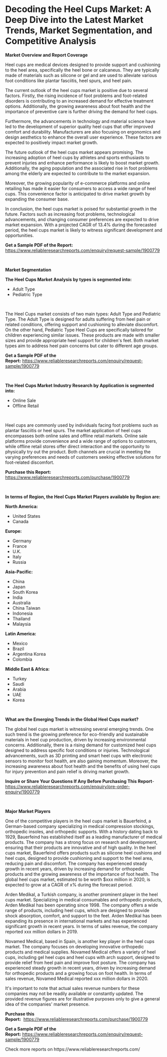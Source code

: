 <p><h1>Decoding the Heel Cups Market: A Deep Dive into the Latest Market Trends, Market Segmentation, and Competitive Analysis</h1></p><p><strong>Market Overview and Report Coverage</strong></p>
<p><p>Heel cups are medical devices designed to provide support and cushioning to the heel area, specifically the heel bone or calcaneus. They are typically made of materials such as silicone or gel and are used to alleviate various foot conditions like plantar fasciitis, heel spurs, and heel pain.</p><p>The current outlook of the heel cups market is positive due to several factors. Firstly, the rising incidence of foot problems and foot-related disorders is contributing to an increased demand for effective treatment options. Additionally, the growing awareness about foot health and the importance of preventive care is further driving the demand for heel cups.</p><p>Furthermore, the advancements in technology and material science have led to the development of superior quality heel cups that offer improved comfort and durability. Manufacturers are also focusing on ergonomics and design aesthetics to enhance the overall user experience. These factors are expected to positively impact market growth.</p><p>The future outlook of the heel cups market appears promising. The increasing adoption of heel cups by athletes and sports enthusiasts to prevent injuries and enhance performance is likely to boost market growth. Additionally, the aging population and the associated rise in foot problems among the elderly are expected to contribute to the market expansion.</p><p>Moreover, the growing popularity of e-commerce platforms and online retailing has made it easier for consumers to access a wide range of heel cups. This convenience factor is anticipated to drive market growth by expanding the consumer base.</p><p>In conclusion, the heel cups market is poised for substantial growth in the future. Factors such as increasing foot problems, technological advancements, and changing consumer preferences are expected to drive market expansion. With a projected CAGR of 13.4% during the forecasted period, the heel cups market is likely to witness significant development and opportunities.</p></p>
<p><strong>Get a Sample PDF of the Report:</strong> <a href="https://www.reliableresearchreports.com/enquiry/request-sample/1900779">https://www.reliableresearchreports.com/enquiry/request-sample/1900779</a></p>
<p>&nbsp;</p>
<p><strong>Market Segmentation</strong></p>
<p><strong>The Heel Cups Market Analysis by types is segmented into:</strong></p>
<p><ul><li>Adult Type</li><li>Pediatric Type</li></ul></p>
<p>&nbsp;</p>
<p><p>The Heel Cups market consists of two main types: Adult Type and Pediatric Type. The Adult Type is designed for adults suffering from heel pain or related conditions, offering support and cushioning to alleviate discomfort. On the other hand, Pediatric Type Heel Cups are specifically tailored for children experiencing similar issues. These products are made with smaller sizes and provide appropriate heel support for children's feet. Both market types aim to address heel pain concerns but cater to different age groups.</p></p>
<p><strong>Get a Sample PDF of the Report:</strong>&nbsp;<a href="https://www.reliableresearchreports.com/enquiry/request-sample/1900779">https://www.reliableresearchreports.com/enquiry/request-sample/1900779</a></p>
<p>&nbsp;</p>
<p><strong>The Heel Cups Market Industry Research by Application is segmented into:</strong></p>
<p><ul><li>Online Sale</li><li>Offline Retail</li></ul></p>
<p>&nbsp;</p>
<p><p>Heel cups are commonly used by individuals facing foot problems such as plantar fasciitis or heel spurs. The market application of heel cups encompasses both online sales and offline retail markets. Online sale platforms provide convenience and a wide range of options to customers, while offline retail stores offer direct interaction and the opportunity to physically try out the product. Both channels are crucial in meeting the varying preferences and needs of customers seeking effective solutions for foot-related discomfort.</p></p>
<p><strong>Purchase this Report:</strong>&nbsp; <a href="https://www.reliableresearchreports.com/purchase/1900779">https://www.reliableresearchreports.com/purchase/1900779</a></p>
<p>&nbsp;</p>
<p><strong>In terms of Region, the Heel Cups Market Players available by Region are:</strong></p>
<p>
    <p> <strong> North America: </strong>
        <ul>
            <li>United States</li>
            <li>Canada</li>
        </ul>
        </p> 
    <p> <strong> Europe: </strong>
        <ul>
            <li>Germany</li>
            <li>France</li>
            <li>U.K.</li>
            <li>Italy</li>
            <li>Russia</li>
        </ul>
        </p> 
    <p> <strong> Asia-Pacific: </strong>
        <ul>
            <li>China</li>
            <li>Japan</li>
            <li>South Korea</li>
            <li>India</li>
            <li>Australia</li>
            <li>China Taiwan</li>
            <li>Indonesia</li>
            <li>Thailand</li>
            <li>Malaysia</li>
        </ul>
        </p> 
    <p> <strong> Latin America: </strong>
        <ul>
            <li>Mexico</li>
            <li>Brazil</li>
            <li>Argentina Korea</li>
            <li>Colombia</li>
        </ul>
        </p> 
    <p> <strong> Middle East & Africa: </strong>
        <ul>
            <li>Turkey</li>
            <li>Saudi</li>
            <li>Arabia</li>
            <li>UAE</li>
            <li>Korea</li>
        </ul>
    </p>
    </p>
<p>&nbsp;</p>
<p><strong>What are the Emerging Trends in the Global Heel Cups market?</strong></p>
<p><p>The global heel cups market is witnessing several emerging trends. One such trend is the growing preference for eco-friendly and sustainable materials in heel cup production, driven by increasing environmental concerns. Additionally, there is a rising demand for customized heel cups designed to address specific foot conditions or injuries. Technological advancements, such as 3D printing and smart heel cups with electronic sensors to monitor foot health, are also gaining momentum. Moreover, the increasing awareness about foot health and the benefits of using heel cups for injury prevention and pain relief is driving market growth.</p></p>
<p><strong>Inquire or Share Your Questions If Any Before Purchasing This Report</strong>- <a href="https://www.reliableresearchreports.com/enquiry/pre-order-enquiry/1900779">https://www.reliableresearchreports.com/enquiry/pre-order-enquiry/1900779</a></p>
<p>&nbsp;</p>
<p><strong>Major Market Players</strong></p>
<p><p>One of the competitive players in the heel cups market is Bauerfeind, a German-based company specializing in medical compression stockings, orthopedic insoles, and orthopedic supports. With a history dating back to 1929, Bauerfeind has established itself as a leading manufacturer of medical products. The company has a strong focus on research and development, ensuring that their products are innovative and of high quality. In the heel cups market, Bauerfeind offers products such as silicone heel cushions and heel cups, designed to provide cushioning and support to the heel area, reducing pain and discomfort. The company has experienced steady growth in recent years, driven by increasing demand for orthopedic products and the growing awareness of the importance of foot health. The global heel cups market, estimated to be worth $xxx million in 2020, is expected to grow at a CAGR of x% during the forecast period.</p><p>Arden Medikal, a Turkish company, is another prominent player in the heel cups market. Specializing in medical consumables and orthopedic products, Arden Medikal has been operating since 1998. The company offers a wide range of products, including heel cups, which are designed to provide shock absorption, comfort, and support to the feet. Arden Medikal has been expanding its presence in international markets and has experienced significant growth in recent years. In terms of sales revenue, the company reported xxx million dollars in 2019.</p><p>Novamed Medical, based in Spain, is another key player in the heel cups market. The company focuses on developing innovative orthopedic products and medical supplies. Novamed Medical offers a variety of heel cups, including gel heel cups and heel cups with arch support, designed to provide relief from heel pain and improve foot posture. The company has experienced steady growth in recent years, driven by increasing demand for orthopedic products and a growing focus on foot health. In terms of sales revenue, Novamed Medical reported xxx million dollars in 2020.</p><p>It's important to note that actual sales revenue numbers for these companies may not be readily available or constantly updated. The provided revenue figures are for illustrative purposes only to give a general idea of the companies' market presence.</p></p>
<p><strong>Purchase this Report:</strong>&nbsp;&nbsp;<a href="https://www.reliableresearchreports.com/purchase/1900779">https://www.reliableresearchreports.com/purchase/1900779</a></p>
<p></p>
<p><strong>Get a Sample PDF of the Report:</strong>&nbsp;<a href="https://www.reliableresearchreports.com/enquiry/request-sample/1900779">https://www.reliableresearchreports.com/enquiry/request-sample/1900779</a></p>
<p>Check more reports on https://www.reliableresearchreports.com/</p>